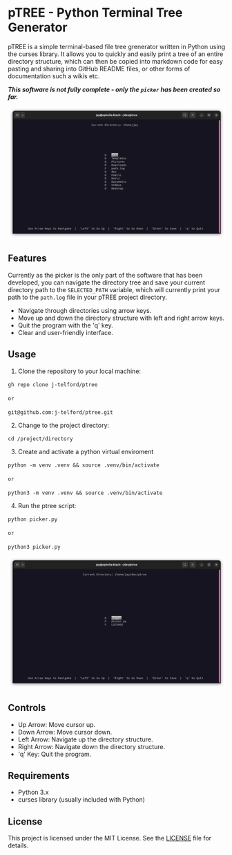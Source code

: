 # pTREE - Python Terminal Tree Generator

pTREE is a simple terminal-based file tree grenerator written in Python using the curses library. It allows you to quickly and easily print a tree of an entire directory structure, which can then be copied into markdown code for easy pasting and sharing into  GitHub README files, or other forms of documentation such a wikis etc.  

***This software is not fully complete - only the `picker` has been created so far.***

![Screenshot](assets/img/ptree-main.png)

## Features

Currently as the picker is the only part of the software that has been developed, you can navigate the directory tree and save your current directory path to the `SELECTED_PATH` variable, which will currently print your path to the `path.log` file in your pTREE project directory.

- Navigate through directories using arrow keys.
- Move up and down the directory structure with left and right arrow keys.
- Quit the program with the 'q' key.
- Clear and user-friendly interface.

## Usage

1. Clone the repository to your local machine:

```
gh repo clone j-telford/ptree

or

git@github.com:j-telford/ptree.git
```

2. Change to the project directory:

```
cd /project/directory
```

3. Create and activate a python virtual enviroment

```
python -m venv .venv && source .venv/bin/activate

or 

python3 -m venv .venv && source .venv/bin/activate
```

4. Run the ptree script:

```
python picker.py

or 

python3 picker.py
```

![Project Screenshot](assets/img/ptree-project1.png)

## Controls

- Up Arrow: Move cursor up.
- Down Arrow: Move cursor down.
- Left Arrow: Navigate up the directory structure.
- Right Arrow: Navigate down the directory structure.
- 'q' Key: Quit the program.

## Requirements

- Python 3.x
- curses library (usually included with Python)

## License

This project is licensed under the MIT License. See the [LICENSE](LICENSE) file for details.

